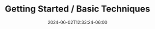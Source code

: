 ---
weight: 200
title: "Getting Started / Basic Techniques"
description: ""
icon: "cooking"
date: "2024-06-02T12:33:24-06:00"
lastmod: "2024-06-02T12:33:24-06:00"
draft: false
toc: true
---